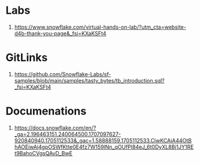 # Labs
1. https://www.snowflake.com/virtual-hands-on-lab/?utm_cta=website-d4b-thank-you-page&_fsi=KXaKSFt4

# GitLinks
1. https://github.com/Snowflake-Labs/sf-samples/blob/main/samples/tasty_bytes/tb_introduction.sql?_fsi=KXaKSFt4

# Documenations
1. https://docs.snowflake.com/en/?_ga=2.196463151.240064500.1707097627-920840940.1705112533&_gac=1.58888159.1705112533.CjwKCAiA44OtBhAOEiwAj4gpOSWfKtte0E4fz7W159lNn_qOUfPl84eJ_6t0DyXL8Bj1JY1REt9BahoCVgsQAvD_BwE
